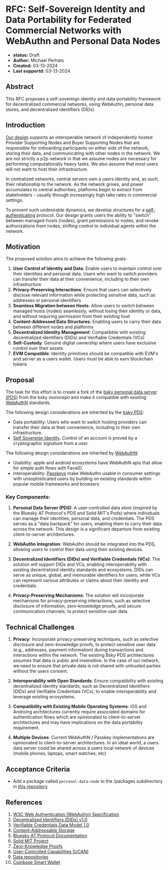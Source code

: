# RFC: Self-Sovereign Identity and Data Portability for Federated Commercial Networks with WebAuthn and Personal Data Nodes

- **status:** Draft
- **Author:** Michael Perhats
- **Created:** 03-13-2024
- **Last supportd:** 03-13-2024

## Abstract

This RFC proposes a self-sovereign identity and data portability framework for decentralized commercial networks, using WebAuthn, personal data stores, and decentralized identifiers (DIDs).

## Introduction

[Our design](./00001-lifecycle-apis.md) supports an interoperable network of independently hosted Provider Supporting Nodes and Buyer Supporting Nodes that are responsible for onboarding participants on either side of the network, storing their data, and communicating with other nodes in the network. We are not strictly a p2p network in that we assume nodes are necessary for performing computationally heavy tasks. We also assume that most users will not want to host their infrastructure. 

In centralized networks, central servers own a users identity and, as such, their relationship to the network. As the network grows, and power accumulates to central authorities, platforms begin to extract from stakeholders - usually through increasingly high take rates in commercial settings.

To prevent such undesirable dynamics, we develop structures for a [self-authenticating](https://en.wiktionary.org/wiki/self-authenticating) protocol. Our design grants users the ability to "switch" between managed-hosts (nodes), grant permissions to nodes, and revoke authorizations from nodes, shifting control to individual agents within the network.

## Motivation

The proposed solution aims to achieve the following goals:

1. **User Control of Identity and Data**: Enable users to maintain control over their identities and personal data. Users who want to switch providers can transfer their data at their convenience, including to their own infrastructure
2. **Privacy-Preserving Interactions**: Ensure that users can selectively disclose relevant information while protecting sensitive data, such as addresses or personal identifiers
3. **Seamless Migration between Hosts**: Allow users to switch between managed hosts (nodes) seamlessly, without losing their identity or data, and without requiring permission from their existing host
4. **Content-Addressed Data Structures**: Enabling users to carry their data between different nodes and platforms
6. **Decentralized Identity Management**: Compatibble with existing decentralized identifiers (DIDs) and Verifiable Credentials (VCs)
7. **Self-Custody**: Genuine digital ownership where users have exclusive control over their assets
8. **EVM Compatible**: Identity primitives should be compatible with EVM's and server as a users wallet. Users must be able to earn blockchain tokens

## Proposal

The task for this effort is to create a fork of the [bsky personal data server (PDS)](https://github.com/bluesky-social/atproto) from the bsky monorepo and make it compatible with existing [WebAuthN](https://www.w3.org/TR/webauthn-3/) standards.

The following design considerations are inherited by the [bsky PDS](https://github.com/bluesky-social/pds):
- Data portability: Users who want to switch hosting providers can transfer their data at their convenience, including to their own infrastructure. 
- [Self Sovereign Identity](https://github.com/WebOfTrustInfo/self-sovereign-identity/blob/master/ThePathToSelf-SovereignIdentity.md). Control of an account is proved by a cryptographic signature from a user.

The following design considerations are inherited by [WebAuthN](https://www.w3.org/TR/webauthn-3/):
- Usability: apple and android ecosystems have WebAuthN apis that allow for simple auth flows with FaceID.
- Interoperability: [Passkeys](https://www.passkeys.io/) make WebAuthn usable in consumer settings with unsophisticated users by building on existing standards within popular mobile frameworks and browsers

### Key Components:

1. **Personal Data Server (PDS)**: A user-controlled data store (inspired by the Bluesky AT Protocol's PDS and Solid MIT's Pods) where individuals can manage their identities, personal data, and credentials. The PDS serves as a "data backpack" for users, enabling them to carry their data across the network. This design is a significant departure from existing client-to-server architectures.

2. **WebAuthn Integration**: WebAuthn should be integrated into the PDS, allowing users to control their data using their existing devices.

3. **Decentralized Identifiers (DIDs) and Verifiable Credentials (VCs)**: The solution will support DIDs and VCs, enabling interoperability with existing decentralized identity standards and ecosystems. DIDs can serve as unique, global, and memorable identifiers for users, while VCs can represent various attributes or claims about their identity and credentials.

4. **Privacy-Preserving Mechanisms**: The solution will incorporate mechanisms for privacy-preserving interactions, such as selective disclosure of information, zero-knowledge proofs, and secure communication channels, to protect sensitive user data.


## Technical Challenges

1. **Privacy**: Incorporate privacy-preserving techniques, such as selective disclosure and zero-knowledge proofs, to protect sensitive user data (e.g., addresses, payment information) during transactions and interactions within the network. The existing Bsky PDS architectures assumes that data is public and insensitive. In the case of our network, we need to ensure that private data is not shared with untrusted parties without the users consent.

2. **Interoperability with Open Standards**: Ensure compatibility with existing decentralized identity standards, such as Decentralized Identifiers (DIDs) and Verifiable Credentials (VCs), to enable interoperability and leverage existing ecosystems.

3. **Compatibility with Existing Mobile Operating Systems**: iOS and Androing architectures currently require associated domains for authentication flows which are opinionated to client-to-server architectures and may have implications on the data portability requirement.

4. **Multiple Devices**: Current WebAuthN / Passkey implementations are opinionated to client-to-server architectures. In an ideal world, a users data server could be shared across a users local network of devices (mobile phones, laptops, smart watches, etc)

## Acceptance Criteria
- Add a package called `personal-data-node` to the /packages subdirectory in [this repository](https://github.com/Palette-Labs-Inc/registry)

## References

1. [W3C Web Authentication (WebAuthn) Specification](https://www.w3.org/TR/webauthn/)
2. [Decentralized Identifiers (DIDs) v1.0](https://www.w3.org/TR/did-core/)
3. [Verifiable Credentials Data Model 1.0](https://www.w3.org/TR/vc-data-model/)
5. [Content-Addressable Storage](https://en.wikipedia.org/wiki/Content-addressable_storage)
6. [Bluesky AT Protocol Documentation](https://blueskyweb.xyz/docs/overview)
7. [Solid MIT Project](https://solidproject.org/)
8. [Zero-Knowledge Proofs](https://en.wikipedia.org/wiki/Zero-knowledge_proof)
9. [User-Controlled Capabilities (UCAN)](https://ucan.xyz/)
10. [Data repositories](https://atproto.com/guides/data-repos)
11. [Coinbase Smart Wallet](https://github.com/coinbase/smart-wallet?tab=readme-ov-file)